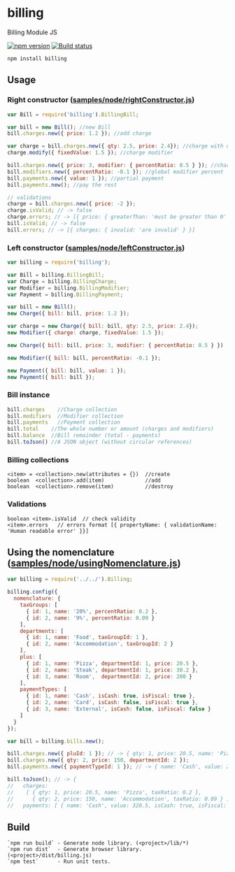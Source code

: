 # billing
Billing Module JS

[![npm version](https://badge.fury.io/js/billing.svg)](https://badge.fury.io/js/billing)
[![Build status](https://travis-ci.org/AlexVangelov/billing-js.svg)](https://travis-ci.org/AlexVangelov/billing-js)

    npm install billing

## Usage

### Right constructor  ([samples/node/rightConstructor.js](samples/node/rightConstructor.js))
```javascript
var Bill = require('billing').BillingBill;

var bill = new Bill(); //new Bill
bill.charges.new({ price: 1.2 }); //add charge

var charge = bill.charges.new({ qty: 2.5, price: 2.4}); //charge with quantity
charge.modify({ fixedValue: 1.5 }); //charge modifier

bill.charges.new({ price: 3, modifier: { percentRatio: 0.5 } }); //charge with percent modifier
bill.modifiers.new({ percentRatio: -0.1 }); //global modifier percent
bill.payments.new({ value: 1 }); //partial payment
bill.payments.new(); //pay the rest

// validations
charge = bill.charges.new({ price: -2 });
charge.isValid; // -> false
charge.errors; // -> [{ price: { greaterThan: 'must be greater than 0' } }, { finalValue: { greaterThanOrEqualTo: 'must be greater than or equal to 0' } }]
bill.isValid; // -> false
bill.errors; // -> [{ charges: { invalid: 'are invalid' } }]
```

### Left constructor ([samples/node/leftConstructor.js](samples/node/leftConstructor.js))
```javascript
var billing = require('billing');

var Bill = billing.BillingBill;
var Charge = billing.BillingCharge;
var Modifier = billing.BillingModifier;
var Payment = billing.BillingPayment;

var bill = new Bill();
new Charge({ bill: bill, price: 1.2 });

var charge = new Charge({ bill: bill, qty: 2.5, price: 2.4});
new Modifier({ charge: charge, fixedValue: 1.5 });

new Charge({ bill: bill, price: 3, modifier: { percentRatio: 0.5 } })

new Modifier({ bill: bill, percentRatio: -0.1 });

new Payment({ bill: bill, value: 1 });
new Payment({ bill: bill });
```

### Bill instance
```javascript
bill.charges    //Charge collection
bill.modifiers  //Modifier collection
bill.payments   //Payment collection
bill.total    //The whole number or amount (charges and modifiers)
bill.balance  //Bill remainder (total - payments)
bill.toJson() //A JSON object (without circular references)
```

### Billing collections

    <item> = <collection>.new(attributes = {})  //create
    boolean  <collection>.add(item)             //add
    boolean  <collection>.remove(item)          //destroy

### Validations

    boolean <item>.isValid  // check validity
    <item>.errors   // errors format [{ propertyName: { validationName: 'Human readable error' }}]

## Using the nomenclature ([samples/node/usingNomenclature.js](samples/node/usingNomenclature.js))
```javascript
var billing = require('../../').Billing;

billing.config({
  nomenclature: {
    taxGroups: [
      { id: 1, name: '20%', percentRatio: 0.2 },
      { id: 2, name: '9%', percentRatio: 0.09 }
    ],
    departments: [
      { id: 1, name: 'Food', taxGroupId: 1 },
      { id: 2, name: 'Accommodation', taxGroupId: 2 }
    ],
    plus: [
      { id: 1, name: 'Pizza', departmentId: 1, price: 20.5 },
      { id: 2, name: 'Steak', departmentId: 1, price: 30.2 },
      { id: 3, name: 'Room',  departmentId: 2, price: 200 }
    ],
    paymentTypes: [
      { id: 1, name: 'Cash', isCash: true, isFiscal: true },
      { id: 2, name: 'Card', isCash: false, isFiscal: true },
      { id: 3, name: 'External', isCash: false, isFiscal: false }
    ]
  }
});

var bill = billing.bills.new();

bill.charges.new({ pluId: 1 }); // -> { qty: 1, price: 20.5, name: 'Pizza', taxRatio: 0.2 }
bill.charges.new({ qty: 2, price: 150, departmentId: 2 });
bill.payments.new({ paymentTypeId: 1 }); // -> { name: 'Cash', value: 20.5, isCash: true, isFiscal: true }

bill.toJson(); // -> { 
//   charges:                                                                                                                   
//    [ { qty: 1, price: 20.5, name: 'Pizza', taxRatio: 0.2 },                                                                  
//      { qty: 2, price: 150, name: 'Accommodation', taxRatio: 0.09 } ],                                                        
//   payments: [ { name: 'Cash', value: 320.5, isCash: true, isFiscal: true } ] }
```

## Build

    `npm run build` - Generate node library. (<project>/lib/*)
    `npm run dist`  - Generate browser library. (<project>/dist/billing.js)
    `npm test`      - Run unit tests.
